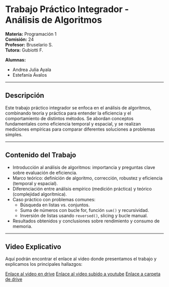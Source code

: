 # Trabajo Práctico Integrador - Análisis de Algoritmos

**Materia:** Programación 1  
**Comisión:** 24  
**Profesor:** Bruselario S.  
**Tutora:** Gubiotti F.  

**Alumnas:**  
- Andrea Julia Ayala  
- Estefanía Ávalos  

---

## Descripción

Este trabajo práctico integrador se enfoca en el análisis de algoritmos, combinando teoría y práctica para entender la eficiencia y el comportamiento de distintos métodos. Se abordan conceptos fundamentales como eficiencia temporal y espacial, y se realizan mediciones empíricas para comparar diferentes soluciones a problemas simples.

---

## Contenido del Trabajo

- Introducción al análisis de algoritmos: importancia y preguntas clave sobre evaluación de eficiencia.  
- Marco teórico: definición de algoritmo, corrección, robustez y eficiencia (temporal y espacial).  
- Diferenciación entre análisis empírico (medición práctica) y teórico (complejidad algorítmica).  
- Caso práctico con problemas comunes:  
  - Búsqueda en listas vs. conjuntos.  
  - Suma de números con bucle for, función `sum()` y recursividad.  
  - Inversión de listas usando `reversed()`, slicing y bucle manual.  
- Resultados obtenidos y conclusiones sobre rendimiento y consumo de memoria.  

---

## Video Explicativo

Aquí podrán encontrar el enlace al video donde presentamos el trabajo y explicamos los principales hallazgos:

[Enlace al video en drive](https://drive.google.com/file/d/1prxS1fvDpTXq0edL-nYUSIlfLl_b7vcC/view?usp=sharing)
[Enlace al video subido a youtube](https://youtu.be/1Ua_WLfRYYw?si=zA8L_8HNJU_cc5Z5)
[Enlace a carpeta de drive](https://drive.google.com/drive/folders/1wRg2QbQn6peRehYQuNvTYDXk5RJjlYmH?usp=sharing)